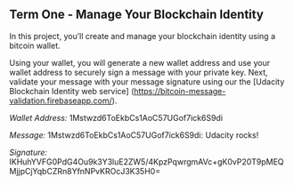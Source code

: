 ## Term One - Manage Your Blockchain Identity

In this project, you’ll create and manage your blockchain identity using a bitcoin wallet.

Using your wallet, you will generate a new wallet address and use your wallet address to securely sign a message with your private key. Next, validate your message with your message signature using our the [Udacity Blockchain Identity web service] (https://bitcoin-message-validation.firebaseapp.com/).

*Wallet Address:* 1Mstwzd6ToEkbCs1AoC57UGof7ick6S9di

*Message:* 1Mstwzd6ToEkbCs1AoC57UGof7ick6S9di: Udacity rocks!

*Signature:* IKHuhYVFG0PdG4Ou9k3Y3luE2ZW5/4KpzPqwrgmAVc+gK0vP20T9pMEQMjjpCjYqbCZRn8YfnNPvKROcJ3K35H0=
